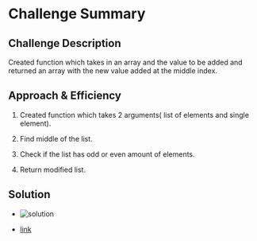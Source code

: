 # Challenge Summary


## Challenge Description

Created function which takes in an array and the value to be added and returned an array with the new value added at the middle index.

## Approach & Efficiency

1. Created function which takes 2 arguments( list of elements and single element).

2. Find middle of the list.

3. Check if the list has odd or even amount of elements.

4. Return modified list.


## Solution
  * ![solution](array-shift.jpg)

  * [link](https://github.com/KaterynaShydlovska/python_data-structures-and-algorithms/blob/master/assets/array_shift.jpg)